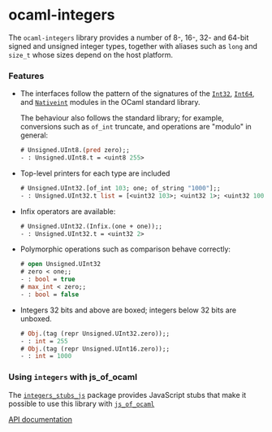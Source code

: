 # ocaml-integers

The `ocaml-integers` library provides a number of 8-, 16-, 32- and 64-bit signed and unsigned integer types, together with aliases such as `long` and `size_t` whose sizes depend on the host platform.

### Features

* The interfaces follow the pattern of the signatures of the [`Int32`][int32], [`Int64`][int64], and [`Nativeint`][nativeint] modules in the OCaml standard library.

  The behaviour also follows the standard library; for example, conversions such as `of_int` truncate, and operations are "modulo" in general:

   ```ocaml
   # Unsigned.UInt8.(pred zero);;
   - : Unsigned.UInt8.t = <uint8 255>
   ```

* Top-level printers for each type are included

   ```ocaml
   # Unsigned.UInt32.[of_int 103; one; of_string "1000"];; 
   - : Unsigned.UInt32.t list = [<uint32 103>; <uint32 1>; <uint32 1000>]
   ```

* Infix operators are available:

   ```ocaml
   # Unsigned.UInt32.(Infix.(one + one));;
   - : Unsigned.UInt32.t = <uint32 2>
   ```

* Polymorphic operations such as comparison behave correctly: 

   ```ocaml
   # open Unsigned.UInt32
   # zero < one;;
   - : bool = true
   # max_int < zero;;
   - : bool = false
   ```

* Integers 32 bits and above are boxed; integers below 32 bits are unboxed.

   ```ocaml
   # Obj.(tag (repr Unsigned.UInt32.zero));;
   - : int = 255
   # Obj.(tag (repr Unsigned.UInt16.zero));;
   - : int = 1000
   ```

### Using `integers` with js_of_ocaml

The [`integers_stubs_js`][integers_stubs_js] package provides JavaScript stubs that make it possible to use this library with [`js_of_ocaml`][js_of_ocaml]

[API documentation][doc]

[int32]: http://caml.inria.fr/pub/docs/manual-ocaml/libref/Int32.html
[int64]: http://caml.inria.fr/pub/docs/manual-ocaml/libref/Int64.html
[nativeint]: http://caml.inria.fr/pub/docs/manual-ocaml/libref/Nativeint.html
[doc]: https://ocamllabs.github.io/ocaml-integers/api.docdir/
[integers_stubs_js]: https://github.com/o1-labs/integers_stubs_js
[js_of_ocaml]: https://github.com/ocsigen/js_of_ocaml

